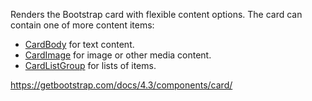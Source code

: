 Renders the Bootstrap card with flexible content options. The card can contain one of more content items:

* [CardBody](/docs/controls/bootstrap4/CardBody/{branch}) for text content.
* [CardImage](/docs/controls/bootstrap4/CardImage/{branch}) for image or other media content.
* [CardListGroup](/docs/controls/bootstrap4/CardListGroup/{branch}) for lists of items.

<https://getbootstrap.com/docs/4.3/components/card/>